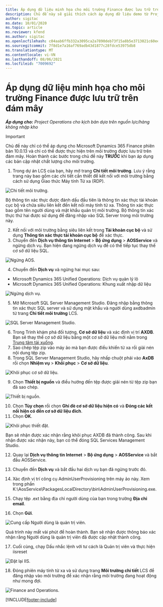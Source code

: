 ```yaml
---
title: Áp dụng dữ liệu minh họa cho môi trường Finance được lưu trữ trên đám mây
description: Chủ đề này sẽ giải thích cách áp dụng dữ liệu demo từ Project Operations cho môi trường Dynamics 365 Finance được lưu trữ trên đám mây.
author: sigitac
ms.date: 10/01/2020
ms.topic: article
ms.reviewer: kfend
ms.author: sigitac
ms.openlocfilehash: c04aab6ffb332a3095ca2a7890deb73f15a8b5e3713021c60eec02eb13dbd0cb
ms.sourcegitcommit: 7f8d1e7a16af769adb43d1877c28fdce53975db8
ms.translationtype: MT
ms.contentlocale: vi-VN
ms.lasthandoff: 08/06/2021
ms.locfileid: "7009692"
---
```

# <a name="apply-demo-data-to-a-finance-cloud-hosted-environment"></a>Áp dụng dữ liệu minh họa cho môi trường Finance được lưu trữ trên đám mây

_**Áp dụng cho:** Project Operations cho kịch bản dựa trên nguồn lực/hàng không nhập kho_

> [!IMPORTANT]
> Chủ đề này chỉ có thể áp dụng cho Microsoft Dynamics 365 Finance phiên bản 10.0.13 và chỉ có thể được thực hiện trên môi trường được lưu trữ trên đám mây. Hoàn thành các bước trong chủ đề này **TRƯỚC** khi bạn áp dụng các bản cập nhật chất lượng cho môi trường.

1. Trong dự án LCS của bạn, hãy mở trang **Chi tiết môi trường**. Lưu ý rằng trang này bao gồm các chi tiết cần thiết để kết nối với môi trường bằng cách sử dụng Giao thức Máy tính Từ xa (RDP).

![Chi tiết môi trường.](./media/1EnvironmentDetails.png)

Bộ thông tin xác thực được đánh dấu đầu tiên là thông tin xác thực tài khoản cục bộ và chứa siêu liên kết đến kết nối máy tính từ xa. Thông tin xác thực bao gồm tên người dùng và mật khẩu quản trị môi trường. Bộ thông tin xác thực thứ hai được sử dụng để đăng nhập vào SQL Server trong môi trường này.

2. Kết nối với môi trường bằng siêu liên kết trong **Tài khoản cục bộ** và sử dụng **Thông tin xác thực tài khoản cục bộ** để xác thực.
3. Chuyển đến **Dịch vụ thông tin Internet** > **Bộ ứng dụng** > **AOSService** và ngừng dịch vụ. Bạn hiện đang ngừng dịch vụ để có thể tiếp tục thay thế cơ sở dữ liệu SQL.

![Ngừng AOS.](./media/2StopAOS.png)

4. Chuyển đến **Dịch vụ** và ngừng hai mục sau:

- Microsoft Dynamics 365 Unified Operations: Dịch vụ quản lý lô
- Microsoft Dynamics 365 Unified Operations: Khung xuất nhập dữ liệu

![Ngừng dịch vụ.](./media/3StopServices.png)

5. Mở Microsoft SQL Server Management Studio. Đăng nhập bằng thông tin xác thực SQL server và sử dụng mật khẩu và người dùng axdbadmin từ trang **Chi tiết môi trường** LCS.

![SQL Server Management Studio.](./media/4SSMS.png)

6. Trong Trình khám phá đối tượng, **Cơ sở dữ liệu** và xác định vị trí **AXDB**. Bạn sẽ thay thế cơ sở dữ liệu bằng một cơ sở dữ liệu mới nằm trong [Trung tâm tải xuống](https://download.microsoft.com/download/1/a/3/1a314bd2-b082-4a87-abdc-1ba26c92b63d/ProjOpsDemoDataFOGARelease.zip). 
7. Sao chép tệp zip vào máy ảo mà bạn được điều khiển từ xa rồi giải nén nội dung tệp zip.
8. Trong SQL Server Management Studio, hãy nhấp chuột phải vào **AxDB** rồi chọn **Nhiệm vụ** > **Khôi phục** > **Cơ sở dữ liệu**.

![Khôi phục cơ sở dữ liệu.](./media/5RestoreDatabase.png)

9. Chọn **Thiết bị nguồn** và điều hướng đến tệp được giải nén từ tệp zip bạn đã sao chép.

![Thiết bị nguồn.](./media/6SourceDevice.png)

10. Chọn **Tùy chọn** rồi chọn **Ghi đè cơ sở dữ liệu hiện có** và **Đóng các kết nối hiện có đến cơ sở dữ liệu đích**. 
11. Chọn **OK**.

![Khôi phục thiết đặt.](./media/7RestoreSetting.png)

Bạn sẽ nhận được xác nhận rằng khôi phục AXDB đã thành công. Sau khi nhận được xác nhận này, bạn có thể đóng SQL Services Management Studio.

12. Quay lại **Dịch vụ thông tin Internet** > **Bộ ứng dụng** > **AOSService** và bắt đầu AOSService.
13. Chuyển đến **Dịch vụ** và bắt đầu hai dịch vụ bạn đã ngừng trước đó.

14. Xác định vị trí công cụ AdminUserProvisioning trên máy ảo này. Xem trong phần K:\AosService\PackagesLocalDirectory\bin\AdminUserProvisioning.exe.
15. Chạy tệp .ext bằng địa chỉ người dùng của bạn trong trường **Địa chỉ email**. 
16. Chọn **Gửi**.

![Cung cấp Người dùng là quản trị viên.](./media/8AdminUserProvisioning.png)

Quá trình này mất vài phút để hoàn thành. Bạn sẽ nhận được thông báo xác nhận rằng Người dùng là quản trị viên đã được cập nhật thành công.

17. Cuối cùng, chạy Dấu nhắc lệnh với tư cách là Quản trị viên và thực hiện iisreset

![Đặt lại IIS.](./media/9IISReset.png)

18. Đóng phiên máy tính từ xa và sử dụng trang **Môi trường chi tiết** LCS để đăng nhập vào môi trường để xác nhận rằng môi trường đang hoạt động như mong đợi.

![Finance and Operations.](./media/10FinanceAndOperations.png)


[!INCLUDE[footer-include](../includes/footer-banner.md)]